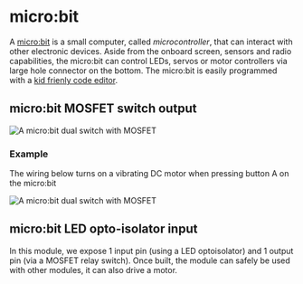 # micro:bit

A [micro:bit](https://makecode.microbit.org) is a small computer, called _microcontroller_, 
that can interact with other electronic devices. Aside from the onboard screen, sensors and radio capabilities, the micro:bit can control LEDs, servos or motor controllers via large hole connector on the bottom. The micro:bit is easily programmed with a [kid frienly code editor](https://makecode.microbit.org).

## micro:bit MOSFET switch output

![A micro:bit dual switch with MOSFET]({{site.baseurl}}/assets/microbit_dual_switch.jpg)

### Example

The wiring below turns on a vibrating DC motor when pressing button A on the micro:bit

![A micro:bit dual switch with MOSFET]({{site.baseurl}}/assets/microbit_dual_switch-wired.jpg)


## micro:bit LED opto-isolator input

In this module, we expose 1 input pin (using a LED optoisolator) and 1 output pin (via a MOSFET relay switch). Once built, the module can safely be used with other modules, it can also drive a motor.
